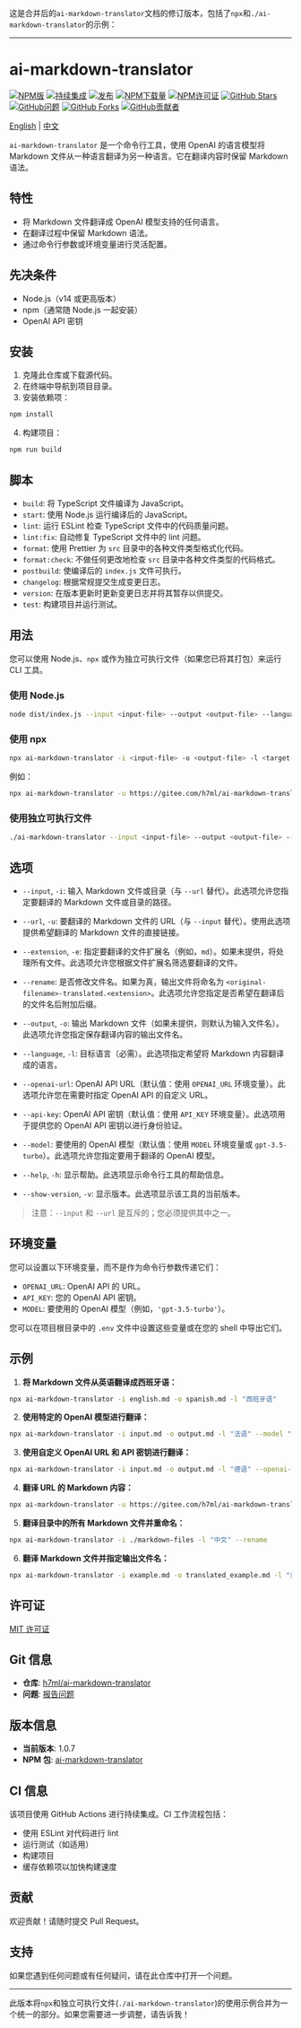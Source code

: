 这是合并后的`ai-markdown-translator`文档的修订版本，包括了`npx`和`./ai-markdown-translator`的示例：

---

# ai-markdown-translator

<div>
  <a href="https://www.npmjs.org/package/ai-markdown-translator"><img src="https://img.shields.io/npm/v/ai-markdown-translator.svg?style=flat" alt="NPM版"></a>
  <a href="https://github.com/h7ml/ai-markdown-translator/actions/workflows/ci.yml"><img src="https://github.com/h7ml/ai-markdown-translator/actions/workflows/ci.yml/badge.svg" alt="持续集成"></a>
  <a href="https://github.com/h7ml/ai-markdown-translator/actions/workflows/release.yml"><img src="https://github.com/h7ml/ai-markdown-translator/actions/workflows/release.yml/badge.svg" alt="发布"></a>
  <a href="https://www.npmjs.org/package/ai-markdown-translator"><img src="https://img.shields.io/npm/dw/ai-markdown-translator" alt="NPM下载量"></a>
  <a href="https://www.npmjs.org/package/ai-markdown-translator"><img src="https://img.shields.io/npm/l/ai-markdown-translator" alt="NPM许可证"></a>
  <a href="https://github.com/h7ml/ai-markdown-translator/stargazers"><img src="https://img.shields.io/github/stars/h7ml/ai-markdown-translator.svg" alt="GitHub Stars"></a>
  <a href="https://github.com/h7ml/ai-markdown-translator/issues"><img src="https://img.shields.io/github/issues/h7ml/ai-markdown-translator.svg" alt="GitHub问题"></a>
  <a href="https://github.com/h7ml/ai-markdown-translator/network/members"><img src="https://img.shields.io/github/forks/h7ml/ai-markdown-translator.svg" alt="GitHub Forks"></a>
  <a href="https://github.com/h7ml/ai-markdown-translator/graphs/contributors"><img src="https://img.shields.io/github/contributors/h7ml/ai-markdown-translator.svg" alt="GitHub贡献者"></a>
</div>

[English](README.md) | [中文](README-zh.md)

`ai-markdown-translator` 是一个命令行工具，使用 OpenAI 的语言模型将 Markdown 文件从一种语言翻译为另一种语言。它在翻译内容时保留 Markdown 语法。

## 特性

- 将 Markdown 文件翻译成 OpenAI 模型支持的任何语言。
- 在翻译过程中保留 Markdown 语法。
- 通过命令行参数或环境变量进行灵活配置。

## 先决条件

- Node.js（v14 或更高版本）
- npm（通常随 Node.js 一起安装）
- OpenAI API 密钥

## 安装

1. 克隆此仓库或下载源代码。
2. 在终端中导航到项目目录。
3. 安装依赖项：

```bash
npm install
```

4. 构建项目：

```bash
npm run build
```

## 脚本

- `build`: 将 TypeScript 文件编译为 JavaScript。
- `start`: 使用 Node.js 运行编译后的 JavaScript。
- `lint`: 运行 ESLint 检查 TypeScript 文件中的代码质量问题。
- `lint:fix`: 自动修复 TypeScript 文件中的 lint 问题。
- `format`: 使用 Prettier 为 `src` 目录中的各种文件类型格式化代码。
- `format:check`: 不做任何更改地检查 `src` 目录中各种文件类型的代码格式。
- `postbuild`: 使编译后的 `index.js` 文件可执行。
- `changelog`: 根据常规提交生成变更日志。
- `version`: 在版本更新时更新变更日志并将其暂存以供提交。
- `test`: 构建项目并运行测试。

## 用法

您可以使用 Node.js、`npx` 或作为独立可执行文件（如果您已将其打包）来运行 CLI 工具。

### 使用 Node.js

```bash
node dist/index.js --input <input-file> --output <output-file> --language <target-language> [options]
```

### 使用 npx

```bash
npx ai-markdown-translator -i <input-file> -o <output-file> -l <target-language> [options]
```

例如：

```bash
npx ai-markdown-translator -u https://gitee.com/h7ml/ai-markdown-translator/raw/main/README.md -o output.md -l "意大利语"
```

### 使用独立可执行文件

```bash
./ai-markdown-translator --input <input-file> --output <output-file> --language <target-language> [options]
```

## 选项

- `--input`, `-i`: 输入 Markdown 文件或目录（与 `--url` 替代）。此选项允许您指定要翻译的 Markdown 文件或目录的路径。
- `--url`, `-u`: 要翻译的 Markdown 文件的 URL（与 `--input` 替代）。使用此选项提供希望翻译的 Markdown 文件的直接链接。

- `--extension`, `-e`: 指定要翻译的文件扩展名（例如，`md`）。如果未提供，将处理所有文件。此选项允许您根据文件扩展名筛选要翻译的文件。

- `--rename`: 是否修改文件名。如果为真，输出文件将命名为 `<original-filename>-translated.<extension>`。此选项允许您指定是否希望在翻译后的文件名后附加后缀。

- `--output`, `-o`: 输出 Markdown 文件（如果未提供，则默认为输入文件名）。此选项允许您指定保存翻译内容的输出文件名。

- `--language`, `-l`: 目标语言（必需）。此选项指定希望将 Markdown 内容翻译成的语言。

- `--openai-url`: OpenAI API URL（默认值：使用 `OPENAI_URL` 环境变量）。此选项允许您在需要时指定 OpenAI API 的自定义 URL。

- `--api-key`: OpenAI API 密钥（默认值：使用 `API_KEY` 环境变量）。此选项用于提供您的 OpenAI API 密钥以进行身份验证。

- `--model`: 要使用的 OpenAI 模型（默认值：使用 `MODEL` 环境变量或 `gpt-3.5-turbo`）。此选项允许您指定要用于翻译的 OpenAI 模型。

- `--help`, `-h`: 显示帮助。此选项显示命令行工具的帮助信息。

- `--show-version`, `-v`: 显示版本。此选项显示该工具的当前版本。

> 注意：`--input` 和 `--url` 是互斥的；您必须提供其中之一。

## 环境变量

您可以设置以下环境变量，而不是作为命令行参数传递它们：

- `OPENAI_URL`: OpenAI API 的 URL。
- `API_KEY`: 您的 OpenAI API 密钥。
- `MODEL`: 要使用的 OpenAI 模型（例如，`'gpt-3.5-turbo'`）。

您可以在项目根目录中的 `.env` 文件中设置这些变量或在您的 shell 中导出它们。

## 示例

1. **将 Markdown 文件从英语翻译成西班牙语：**

```bash
npx ai-markdown-translator -i english.md -o spanish.md -l "西班牙语"
```

2. **使用特定的 OpenAI 模型进行翻译：**

```bash
npx ai-markdown-translator -i input.md -o output.md -l "法语" --model "gpt-4"
```

3. **使用自定义 OpenAI URL 和 API 密钥进行翻译：**

```bash
npx ai-markdown-translator -i input.md -o output.md -l "德语" --openai-url "https://api.302.ai/v1/chat/completions" --api-key "sk-302-api-key"
```

4. **翻译 URL 的 Markdown 内容：**

```bash
npx ai-markdown-translator -u https://gitee.com/h7ml/ai-markdown-translator/raw/main/README.md -o output.md -l "意大利语"
```

5. **翻译目录中的所有 Markdown 文件并重命名：**

```bash
npx ai-markdown-translator -i ./markdown-files -l "中文" --rename
```

6. **翻译 Markdown 文件并指定输出文件名：**

```bash
npx ai-markdown-translator -i example.md -o translated_example.md -l "日语"
```

## 许可证

[MIT 许可证](LICENSE)

## Git 信息

- **仓库**: [h7ml/ai-markdown-translator](https://github.com/h7ml/ai-markdown-translator)
- **问题**: [报告问题](https://github.com/h7ml/ai-markdown-translator/issues)

## 版本信息

- **当前版本**: 1.0.7
- **NPM 包**: [ai-markdown-translator](https://www.npmjs.com/package/ai-markdown-translator)

## CI 信息

该项目使用 GitHub Actions 进行持续集成。CI 工作流程包括：

- 使用 ESLint 对代码进行 lint
- 运行测试（如适用）
- 构建项目
- 缓存依赖项以加快构建速度

## 贡献

欢迎贡献！请随时提交 Pull Request。

## 支持

如果您遇到任何问题或有任何疑问，请在此仓库中打开一个问题。

---

此版本将`npx`和独立可执行文件(`./ai-markdown-translator`)的使用示例合并为一个统一的部分。如果您需要进一步调整，请告诉我！